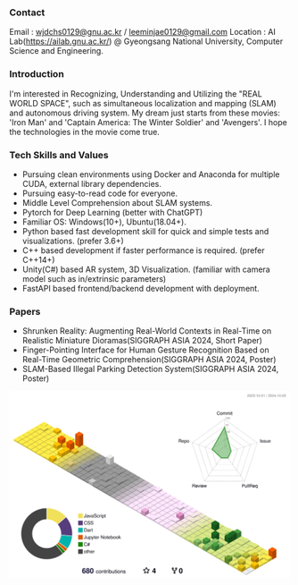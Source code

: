 ### Contact
Email : wjdchs0129@gnu.ac.kr / leeminjae0129@gmail.com
Location : AI Lab(https://ailab.gnu.ac.kr/) @ Gyeongsang National University, Computer Science and Engineering.

### Introduction
I'm interested in Recognizing, Understanding and Utilizing the "REAL WORLD SPACE", such as simultaneous localization and mapping (SLAM) and autonomous driving system. My dream just starts from these movies: 'Iron Man' and 'Captain America: The Winter Soldier' and 'Avengers'. I hope the technologies in the movie come true.

### Tech Skills and Values
- Pursuing clean environments using Docker and Anaconda for multiple CUDA, external library dependencies.
- Pursuing easy-to-read code for everyone.
- Middle Level Comprehension about SLAM systems.
- Pytorch for Deep Learning (better with ChatGPT)
- Familiar OS: Windows(10+), Ubuntu(18.04+).
- Python based fast development skill for quick and simple tests and visualizations. (prefer 3.6+)
- C++ based development if faster performance is required. (prefer C++14+)
- Unity(C#) based AR system, 3D Visualization. (familiar with camera model such as in/extrinsic parameters)
- FastAPI based frontend/backend development with deployment.

### Papers
- Shrunken Reality: Augmenting Real-World Contexts in Real-Time on Realistic Miniature Dioramas(SIGGRAPH ASIA 2024, Short Paper)
- Finger-Pointing Interface for Human Gesture Recognition Based on Real-Time Geometric Comprehension(SIGGRAPH ASIA 2024, Poster)
- SLAM-Based Illegal Parking Detection System(SIGGRAPH ASIA 2024, Poster)

![](./profile-3d-contrib/profile-season.svg)


<!--
**MinChoi0129/MinChoi0129** is a ✨ _special_ ✨ repository because its `README.md` (this file) appears on your GitHub profile.

Here are some ideas to get you started:

- 🔭 I’m currently working on ...
- 🌱 I’m currently learning ...
- 👯 I’m looking to collaborate on ...
- 🤔 I’m looking for help with ...
- 💬 Ask me about ...
- 📫 How to reach me: ...
- 😄 Pronouns: ...
- ⚡ Fun fact: ...
-->
